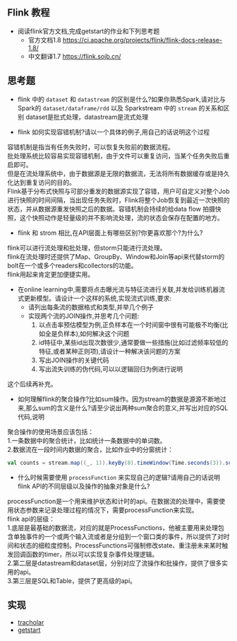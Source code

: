 ## Flink 教程
- 阅读flink官方文档,完成getstart的作业和下列思考题
    - 官方文档1.8 <https://ci.apache.org/projects/flink/flink-docs-release-1.8/>
    - 中文翻译1.7 <https://flink.sojb.cn/>
    
## 思考题
- flink 中的 `dataset` 和 `datastream` 的区别是什么?如果你熟悉Spark,请对比与Spark的 `dataset/dataframe/rdd` 以及 Sparkstream 中的 `stream` 的关系和区别
dataset是批式处理，datastream是流式处理  

- flink 如何实现容错机制?请以一个具体的例子,用自己的话说明这个过程

容错机制是指当有任务失败时，可以恢复失败前的数据流程。  
批处理系统比较容易实现容错机制，由于文件可以重复访问，当某个任务失败后重启即可。  
但是在流处理系统中，由于数据源是无限的数据流，无法将所有数据缓存或是持久化达到重复访问的目的。  
Flink基于分布式快照与可部分重发的数据源实现了容错，用户可自定义对整个Job进行快照的时间间隔，当出现任务失败时，Flink将整个Job恢复到最近一次快照的状态，并从数据源重发快照之后的数据。容错机制会持续的给data flow 拍摄快照，这个快照动作是轻量级的并不影响流处理，流的状态会保存在配置的地方。  

- flink 和 strom 相比,在API层面上有哪些区别?你更喜欢那个?为什么?

flink可以进行流处理和批处理，但storm只能进行流处理。  
flink在流处理时还提供了Map、GroupBy、Window和Join等api来代替storm的bolt在一个或多个readers和collectors的功能。  
flink用起来肯定更加便捷实用。  

- 在online learning中,需要将点击曝光流与特征流进行关联,并发给训练机器流式更新模型。请设计一个这样的系统,实现流式训练,要求:
    - 请列出每条流的数据格式和类型,并举几个例子
    - 实现两个流的JOIN操作,并思考几个问题:
        1. 以点击率预估模型为例,正负样本在一个时间窗中很有可能极不均衡(比如全是负样本),如何解决这个问题
        2. id特征中,某些id出现次数很少,通常要做一些措施(比如过滤频率较低的特征,或者某种正则项),请设计一种解决该问题的方案
        3. 写出JOIN操作的关键代码
        4. 写出流失训练的伪代码,可以以逻辑回归为例进行说明

这个后续再补充。  

- 如何理解flink的聚合操作?比如sum操作。因为stream的数据是源源不断地过来,那么sum的含义是什么?请至少说出两种sum聚合的意义,并写出对应的SQL代码,说明

聚合操作的使用场景应该包括：  
1.一条数据中的聚合统计，比如统计一条数据中的单词数。  
2.数据流在一段时间内数据的聚合，比如作业中的分窗统计：  
```scala
val counts = stream.map((_, 1)).keyBy(0).timeWindow(Time.seconds(3)).sum(1)
```

- 什么时候需要使用 `processFunction` 来实现自己的逻辑?请用自己的话说明flink API的不同层级以及操作的抽象对象是什么?

processFunction是一个用来维护状态和计时的api。在数据流的处理中，需要使用状态参数来记录处理过程的情况下，需要processFunction来实现。  
flink api的层级：  
1.底层是最基础的数据流，对应的就是ProcessFunctions，他被主要用来处理包含单独事件的一个或两个输入流或者是分组到一个窗口类的事件，所以提供了对时间和状态的细粒度控制。ProcessFunctions可强制修改state、重注册未来某时触发回调函数的timer，所以可以实现复杂事件处理逻辑。  
2.第二层是datastream和dataset层，分别对应了流操作和批操作，提供了很多实用的api。  
3.第三层是SQL和Table，提供了更高级的api。  

## 实现
- [tracholar](tracholar/)
- [getstart](getstart/)